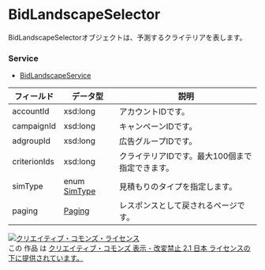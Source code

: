 # BidLandscapeSelector
BidLandscapeSelectorオブジェクトは、予測するクライテリアを表します。
### Service
+ [BidLandscapeService](../services/BidLandscapeService.md)

| フィールド | データ型 | 説明 | 
|---|---|---|
| accountId| xsd:long| アカウントIDです。 |
| campaignId| xsd:long| キャンペーンIDです。 |
| adgroupId| xsd:long| 広告グループIDです。 |
| criterionIds| xsd:long| クライテリアIDです。最大100個まで指定できます。 |
| simType| enum <a href="../data/SimType.md">SimType</a>| 見積もりのタイプを指定します。 |
| paging| <a href="../data/Paging.md">Paging</a>| レスポンスとして戻されるページです。 |
<a rel="license" href="http://creativecommons.org/licenses/by-nd/2.1/jp/"><img alt="クリエイティブ・コモンズ・ライセンス" style="border-width:0" src="https://i.creativecommons.org/l/by-nd/2.1/jp/88x31.png" /></a><br />この 作品 は <a rel="license" href="http://creativecommons.org/licenses/by-nd/2.1/jp/">クリエイティブ・コモンズ 表示 - 改変禁止 2.1 日本 ライセンスの下に提供されています。</a>
